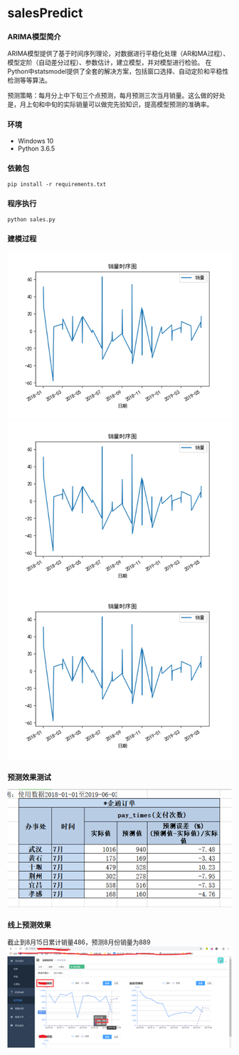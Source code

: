 # salesPredict

### ARIMA模型简介
ARIMA模型提供了基于时间序列理论，对数据进行平稳化处理（AR和MA过程）、模型定阶（自动差分过程）、参数估计，建立模型，并对模型进行检验。
在Python中statsmodel提供了全套的解决方案，包括窗口选择、自动定阶和平稳性检测等等算法。

预测策略：每月分上中下旬三个点预测，每月预测三次当月销量。这么做的好处是，月上旬和中旬的实际销量可以做完先验知识，提高模型预测的准确率。

### 环境
- Windows 10
- Python 3.6.5

### 依赖包
```
pip install -r requirements.txt
```

### 程序执行
```
python sales.py
```

### 建模过程
<img src="./pictures/销量时序图.png?raw=true"/> 
<img src="./pictures/销量时序图.png?raw=true"/> 
<img src="./pictures/销量时序图.png?raw=true"/>
</br>

### 预测效果测试
<img src="./pictures/销量预测测试情况.png?raw=true"/>
</br>

### 线上预测效果
截止到8月15日累计销量486，预测8月份销量为889
<img src="./pictures/上线效果.png?raw=true"/>
</br>
